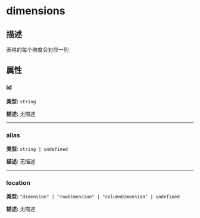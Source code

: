 # dimensions
## 描述
表格的每个维度会对应一列


## 属性

### id

**类型:** `string`

**描述:**
无描述

---

### alias

**类型:** `string | undefined`

**描述:**
无描述

---

### location

**类型:** `"dimension" | "rowDimension" | "columnDimension" | undefined`

**描述:**
无描述